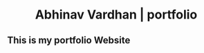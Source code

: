 <div align="center">
  <h1>Abhinav Vardhan | portfolio</h1>
</div>

## This is my portfolio Website
